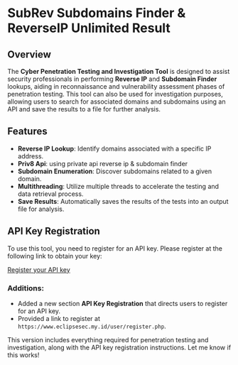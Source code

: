 # SubRev Subdomains Finder & ReverseIP Unlimited Result

## Overview

The **Cyber Penetration Testing and Investigation Tool** is designed to assist security professionals in performing **Reverse IP** and **Subdomain Finder** lookups, aiding in reconnaissance and vulnerability assessment phases of penetration testing. This tool can also be used for investigation purposes, allowing users to search for associated domains and subdomains using an API and save the results to a file for further analysis.

## Features

- **Reverse IP Lookup**: Identify domains associated with a specific IP address.
- **Priv8 Api**: using private api reverse ip & subdomain finder
- **Subdomain Enumeration**: Discover subdomains related to a given domain.
- **Multithreading**: Utilize multiple threads to accelerate the testing and data retrieval process.
- **Save Results**: Automatically saves the results of the tests into an output file for analysis.

## API Key Registration

To use this tool, you need to register for an API key. Please register at the following link to obtain your key:

[Register your API key](http://eclipsesec.my.id/user/register.php)


### Additions:
- Added a new section **API Key Registration** that directs users to register for an API key.
- Provided a link to register at `https://www.eclipsesec.my.id/user/register.php`.

This version includes everything required for penetration testing and investigation, along with the API key registration instructions. Let me know if this works!
